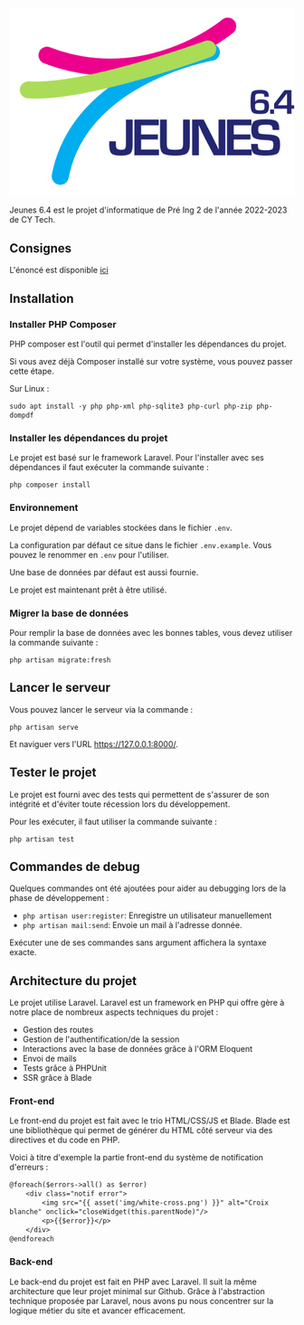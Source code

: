 ![logo](logo.svg)

Jeunes 6.4 est le projet d'informatique de Pré Ing 2 de l'année 2022-2023 de CY Tech.

## Consignes

L'énoncé est disponible [ici](énoncé.pdf)

## Installation

### Installer PHP Composer

PHP composer est l'outil qui permet d'installer les dépendances du projet.

Si vous avez déjà Composer installé sur votre système, vous pouvez passer cette étape.

Sur Linux :

```shell
sudo apt install -y php php-xml php-sqlite3 php-curl php-zip php-dompdf 
```

### Installer les dépendances du projet

Le projet est basé sur le framework Laravel. Pour l'installer avec ses dépendances il faut exécuter la commande
suivante :

```shell
php composer install
```

### Environnement

Le projet dépend de variables stockées dans le fichier `.env`.

La configuration par défaut ce situe dans le fichier `.env.example`.
Vous pouvez le renommer en `.env` pour l'utiliser.

Une base de données par défaut est aussi fournie.

Le projet est maintenant prêt à être utilisé.

### Migrer la base de données

Pour remplir la base de données avec les bonnes tables, vous devez utiliser la commande suivante :

```shell
php artisan migrate:fresh
```

## Lancer le serveur

Vous pouvez lancer le serveur via la commande :

```shell
php artisan serve
```

Et naviguer vers l'URL https://127.0.0.1:8000/.

## Tester le projet

Le projet est fourni avec des tests qui permettent de s'assurer de son intégrité et d'éviter toute récession lors du
développement.

Pour les exécuter, il faut utiliser la commande suivante :

```shell
php artisan test
```

## Commandes de debug

Quelques commandes ont été ajoutées pour aider au debugging lors de la phase de développement :

- `php artisan user:register`: Enregistre un utilisateur manuellement
- `php artisan mail:send`: Envoie un mail à l'adresse donnée.

Exécuter une de ses commandes sans argument affichera la syntaxe exacte.

## Architecture du projet

Le projet utilise Laravel. Laravel est un framework en PHP qui offre gère à notre place de nombreux aspects techniques
du projet :

- Gestion des routes
- Gestion de l'authentification/de la session
- Interactions avec la base de données grâce à l'ORM Eloquent
- Envoi de mails
- Tests grâce à PHPUnit
- SSR grâce à Blade

### Front-end

Le front-end du projet est fait avec le trio HTML/CSS/JS et Blade. Blade est une bibliothèque qui permet de générer du
HTML côté serveur via des directives et du code en PHP.

Voici à titre d'exemple la partie front-end du système de notification d'erreurs :

```blade
@foreach($errors->all() as $error)
    <div class="notif error">
        <img src="{{ asset('img/white-cross.png') }}" alt="Croix blanche" onclick="closeWidget(this.parentNode)"/>
        <p>{{$error}}</p>
    </div>
@endforeach
```

### Back-end

Le back-end du projet est fait en PHP avec Laravel. Il suit la même architecture que leur projet minimal sur Github.
Grâce à l'abstraction technique proposée par Laravel, nous avons pu nous concentrer sur la logique métier du site et
avancer efficacement.
